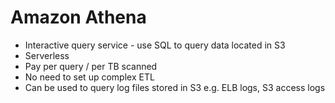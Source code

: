 # Amazon Athena
  - Interactive query service - use SQL to query data located in S3
  - Serverless
  - Pay per query / per TB scanned
  - No need to set up complex ETL
  - Can be used to query log files stored in S3 e.g. ELB logs, S3 access logs
